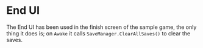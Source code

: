 # End UI

The End UI has been used in the finish screen of the sample game, the only thing it does is; on `Awake` it calls `SaveManager.ClearAllSaves()` to clear the saves.
